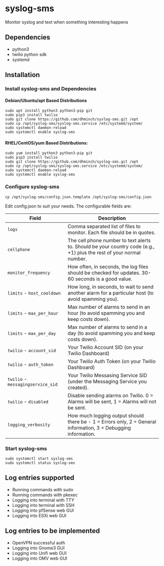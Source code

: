 # syslog-sms
Monitor syslog and text when something interesting happens

## Dependencies

- python3
- twilio python sdk
- systemd

## Installation

### Install syslog-sms and Dependencies

#### Debian/Ubuntu/apt Based Distributions
```
sudo apt install python3 python3-pip git
sudo pip3 install twilio
sudo git clone https://github.com/dhminch/syslog-sms.git /opt
sudo cp /opt/syslog-sms/syslog-sms.service /etc/systemd/system/
sudo systemctl daemon-reload
sudo systemctl enable syslog-sms
```

#### RHEL/CentOS/yum Based Distributions:

```
sudo yum install python3 python3-pip git
sudo pip3 install twilio
sudo git clone https://github.com/dhminch/syslog-sms.git /opt
sudo cp /opt/syslog-sms/syslog-sms.service /etc/systemd/system/
sudo systemctl daemon-reload
sudo systemctl enable syslog-sms
```

### Configure syslog-sms

```
cp /opt/syslog-sms/config.json.template /opt/syslog-sms/config.json
```

Edit config.json to suit your needs. The configurable fields are:

| Field | Description |
| --- | --- |
| `logs` | Comma separated list of files to monitor. Each file should be in quotes. |
| `cellphone` | The cell phone number to text alerts to. Should be your country code (e.g., +1) plus the rest of your normal number. |
| `monitor_frequency` | How often, in seconds, the log files should be checked for updates. 30-60 seconds is a good value. |
| `limits` - `host_cooldown` | How long, in seconds, to wait to send another alarm for a particular host (to avoid spamming you). |
| `limits` - `max_per_hour` | Max number of alarms to send in an hour (to avoid spamming you and keep costs down). |
| `limits` - `max_per_day` | Max number of alarms to send in a day (to avoid spamming you and keep costs down). |
| `twilio` - `account_sid` | Your Twilio Account SID (on your Twilio Dashboard) |
| `twilio` - `auth_token` | Your Twilio Auth Token (on your Twilio Dashboard)  |
| `twilio` - `messagingservice_sid` | Your Twilio Messasing Service SID (under the Messaging Service you created). |
| `twilio` - `disabled` | Disable sending alarms on Twilio. 0 = Alarms will be sent, 1 = Alarms will not be sent. |
| `logging_verbosity` | How much logging output should there be - 1 = Errors only, 2 = General information, 3 = Debugging information. |

### Start syslog-sms

```
sudo systemctl start syslog-sms
sudo systemctl status syslog-sms
```

## Log entries supported

- Running commands with sudo
- Running commands with pkexec
- Logging into terminal with TTY
- Logging into terminal with SSH
- Logging into pfSense web GUI
- Logging into ESXi web GUI

## Log entries to be implemented

- OpenVPN successful auth
- Logging into Gnome3 GUI
- Logging into Unifi web GUI
- Logging into OMV web GUI